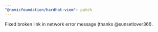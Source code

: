 ```yaml
---
"@nomicfoundation/hardhat-viem": patch
---
```


Fixed broken link in network error message (thanks @sunsetlover36!).
